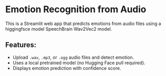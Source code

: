 # Emotion Recognition from Audio

This is a Streamlit web app that predicts emotions from audio files using a higgingfsce model SpeechBrain Wav2Vec2 model.

## Features:
- Upload `.wav`, `.mp3`, or `.ogg` audio files and detect emotion.
- Uses a local pretrained model (no Hugging Face pull required).
- Displays emotion prediction with confidence score.